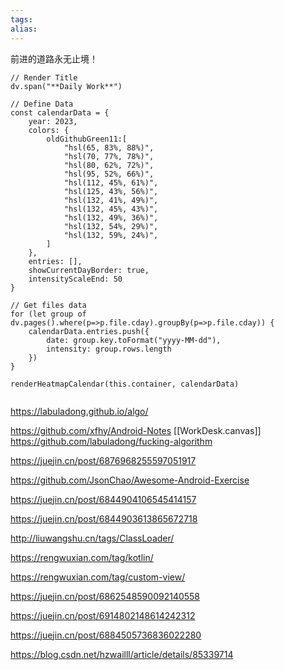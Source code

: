 ```yaml
---
tags: 
alias:
---
```

前进的道路永无止境！


```dataviewjs
// Render Title 
dv.span("**Daily Work**")

// Define Data
const calendarData = {
    year: 2023,
    colors: {
        oldGithubGreen11:[
            "hsl(65, 83%, 88%)",
            "hsl(70, 77%, 78%)",
            "hsl(80, 62%, 72%)",
            "hsl(95, 52%, 66%)",
            "hsl(112, 45%, 61%)",
            "hsl(125, 43%, 56%)",
            "hsl(132, 41%, 49%)",
            "hsl(132, 45%, 43%)",
            "hsl(132, 49%, 36%)",
            "hsl(132, 54%, 29%)", 
            "hsl(132, 59%, 24%)",
        ]
    },
    entries: [],
    showCurrentDayBorder: true,
    intensityScaleEnd: 50
}

// Get files data
for (let group of dv.pages().where(p=>p.file.cday).groupBy(p=>p.file.cday)) {
	calendarData.entries.push({
		date: group.key.toFormat("yyyy-MM-dd"),
		intensity: group.rows.length
	})
}

renderHeatmapCalendar(this.container, calendarData)


```

https://labuladong.github.io/algo/


https://github.com/xfhy/Android-Notes
[[WorkDesk.canvas]]
https://github.com/labuladong/fucking-algorithm


https://juejin.cn/post/6876968255597051917


https://github.com/JsonChao/Awesome-Android-Exercise

https://juejin.cn/post/6844904106545414157

https://juejin.cn/post/6844903613865672718


http://liuwangshu.cn/tags/ClassLoader/


https://rengwuxian.com/tag/kotlin/


https://rengwuxian.com/tag/custom-view/

https://juejin.cn/post/6862548590092140558


https://juejin.cn/post/6914802148614242312

https://juejin.cn/post/6884505736836022280

https://blog.csdn.net/hzwailll/article/details/85339714









